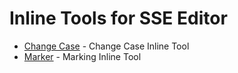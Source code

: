 # Inline Tools for SSE Editor

- [Change Case](../change-case/README.md) - Change Case Inline Tool
- [Marker](./marker/README.md) - Marking Inline Tool
